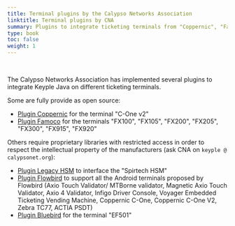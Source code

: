 ```yaml
---
title: Terminal plugins by the Calypso Networks Association
linktitle: Terminal plugins by CNA
summary: Plugins to integrate ticketing terminals from "Coppernic", "Famoco", "Flowbird", "Bluebird", and to interface the "Calypso HSM"
type: book
toc: false
weight: 1
---
```


<br>

The Calypso Networks Association has implemented several plugins to integrate Keyple Java on different ticketing terminals.

Some are fully provide as open source:
 - [Plugin Coppernic](https://github.com/calypsonet/keyple-plugin-cna-coppernic-cone2-java-lib) for the terminal "C-One v2"
 - [Plugin Famoco](https://github.com/calypsonet/keyple-plugin-cna-famoco-se-communication-java-lib) for the terminals 
   "FX100", "FX105", "FX200", "FX205", "FX300", "FX915", "FX920"

Others require proprietary libraries with restricted access in order to respect the intellectual property of the 
manufacturers (ask CNA on `keyple @ calypsonet.org`):
 - [Plugin Legacy HSM](https://github.com/calypsonet/keyple-plugin-cna-legacyhsm-java-lib) to interface the "Spirtech HSM"
 - [Plugin Flowbird](https://github.com/calypsonet/keyple-plugin-cna-flowbird-android-java-lib) to support all the Android 
   terminals proposed by Flowbird (Axio Touch Validator/ MTBorne validator, Magnetic Axio Touch Validator, 
   Axio 4 Validator, Infigo Driver Console, Voyager Embedded Ticketing Vending Machine, Coppernic C-One, 
   Coppernic C-One V2, Zebra TC77, ACTIA PSDT)
 - [Plugin Bluebird](https://github.com/calypsonet/keyple-plugin-cna-bluebird-specific-nfc-java-lib) for the terminal "EF501"
 
